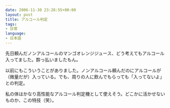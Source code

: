 ```yaml
---
date: 2006-11-30 23:28:55+00:00
layout: post
title: アルコール判定
tags:
- 日常
language:
- 日本語
---
```


先日頼んだノンアルコールのマンゴオレンジジュース、どう考えてもアルコール入ってました。酔っ払いましたもん。

以前にもこういうことがありました。ノンアルコール頼んだのにアルコールが（微量だが）入っている。でも、周りの人に飲んでもらっても「入ってないよ」との判定。

私の体はかなり高性能なアルコール判定機として使えそう。どこかに活かせないものか、この特技（笑）。
